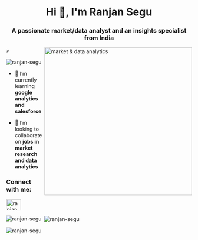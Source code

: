 <h1 align="center">Hi 👋, I'm Ranjan Segu</h1>
<h3 align="center">A passionate market/data analyst and an insights specialist from India</h3>

<img align="right" alt="market & data analytics" width="400" src="https://github.com/Ranjan-Segu/Ranjan-Segu/assets/168505027/daf9a8dc-ec4d-48df-b439-d9e002be3135">
>

<p align="left"> <img src="https://komarev.com/ghpvc/?username=ranjan-segu&label=Profile%20views&color=0e75b6&style=flat" alt="ranjan-segu" /> </p>

- 🌱 I’m currently learning **google analytics and salesforce**

- 👯 I’m looking to collaborate on **jobs in market research and data analytics**

<h3 align="left">Connect with me:</h3>
<p align="left">
<a href="https://linkedin.com/in/ranjan segu" target="blank"><img align="center" src="https://raw.githubusercontent.com/rahuldkjain/github-profile-readme-generator/master/src/images/icons/Social/linked-in-alt.svg" alt="ranjan segu" height="30" width="40" /></a>
</p>

<p><img align="left" src="https://github-readme-stats.vercel.app/api/top-langs?username=ranjan-segu&show_icons=true&locale=en&layout=compact" alt="ranjan-segu" /></p>

<p>&nbsp;<img align="center" src="https://github-readme-stats.vercel.app/api?username=ranjan-segu&show_icons=true&locale=en" alt="ranjan-segu" /></p>

<p><img align="center" src="https://github-readme-streak-stats.herokuapp.com/?user=ranjan-segu&" alt="ranjan-segu" /></p>
